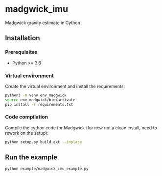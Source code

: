 # madgwick_imu
Madgwick gravity estimate in Cython

## Installation
### Prerequisites
- Python >= 3.6

### Virtual environment
Create the virtual environment and install the requirements:

```bash
python3 -m venv env_madgwick
source env_madgwick/bin/activate
pip install -r requirements.txt
```
### Code compilation
Compile the cython code for Madgwick (for now not a clean install, need to rework on the setup):
```bash
python setup.py build_ext --inplace
```

## Run the example
```bash
python example/madgwick_imu_example.py
```
